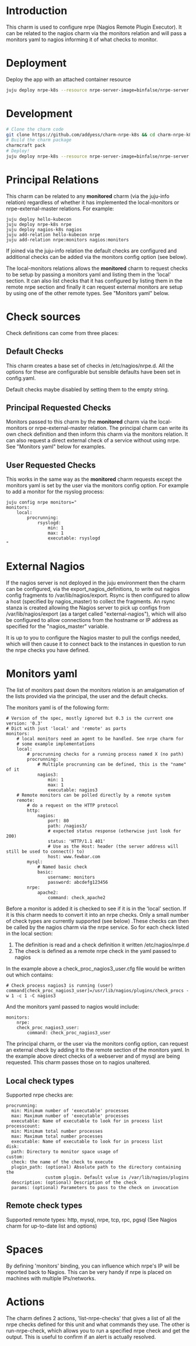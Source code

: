 Introduction
============

This charm is used to configure nrpe (Nagios Remote Plugin Executor). 
It can be related to the nagios charm via the monitors relation and
will pass a monitors yaml to nagios informing it of what checks to monitor.

Deployment
==========
Deploy the app with an attached container resource
```bash
juju deploy nrpe-k8s --resource nrpe-server-image=binfalse/nrpe-server:full
```

Development
===========
```bash
# Clone the charm code
git clone https://github.com/addyess/charm-nrpe-k8s && cd charm-nrpe-k8s
# Build the charm package
charmcraft pack
# Deploy!
juju deploy nrpe-k8s --resource nrpe-server-image=binfalse/nrpe-server:full
```

Principal Relations
===================

This charm can be related to any **monitored** charm (via the juju-info relation)
regardless of whether it has implemented the local-monitors or
nrpe-external-master relations. For example:

    juju deploy hello-kubecon
    juju deploy nrpe-k8s nrpe
    juju deploy nagios-k8s nagios
    juju add-relation hello-kubecon nrpe
    juju add-relation nrpe:monitors nagios:monitors

If joined via the juju-info relation the default checks are configured and
additional checks can be added via the monitors config option (see below).

The local-monitors relations allows the **monitored** charm to request checks to 
be setup by passing a monitors yaml and listing them in the 'local' section. It 
can also list checks that it has configured by listing them in the remote nrpe
section and finally it can request external monitors are setup by using one of
the other remote types. See "Monitors yaml" below.

Check sources
=============

Check definitions can come from three places:

Default Checks
--------------

This charm creates a base set of checks in /etc/nagios/nrpe.d. 
All the options for these are configurable but sensible defaults have 
been set in config.yaml.

Default checks maybe disabled by setting them to the empty string.

Principal Requested Checks
--------------------------

Monitors passed to this charm by the **monitored** charm via the local-monitors
or nrpe-external-master relation. The principal charm can write its own
check definition <FILL IN DETAILS> and then inform this charm via the
monitors relation. It can also request a direct external check of a service
without using nrpe. See "Monitors yaml" below for examples.

User Requested Checks
---------------------

This works in the same way as the **monitored** charm requests except the 
monitors yaml is set by the user via the monitors config option. For example to 
add a monitor for the rsyslog process:

    juju config nrpe monitors="
    monitors:
        local:
            procrunning:
                rsyslogd:
                    min: 1
                    max: 1
                    executable: rsyslogd
    "


External Nagios 
===============

If the nagios server is not deployed in the juju environment then the charm can
be configured, via the export\_nagios\_definitions, to write out nagios config
fragments to /var/lib/nagios/export. Rsync is then configured to allow a host
(specified by nagios\_master) to collect the fragments. An rsync stanza is created
allowing the Nagios server to pick up configs from /var/lib/nagios/export (as
a target called "external-nagios"), which will also be configured to allow
connections from the hostname or IP address as specified for the
"nagios\_master" variable.

It is up to you to configure the Nagios master to pull the configs needed, which
will then cause it to connect back to the instances in question to run the nrpe
checks you have defined.

Monitors yaml
=============

The list of monitors past down the monitors relation is an amalgamation of the
lists provided via the principal, the user and the default checks.

The monitors yaml is of the following form:

     
    # Version of the spec, mostly ignored but 0.3 is the current one
    version: '0.3'
    # Dict with just 'local' and 'remote' as parts
    monitors:
        # local monitors need an agent to be handled. See nrpe charm for
        # some example implementations
        local:
            # procrunning checks for a running process named X (no path)
            procrunning:
                # Multiple procrunning can be defined, this is the "name" of it
                nagios3:
                    min: 1
                    max: 1
                    executable: nagios3
        # Remote monitors can be polled directly by a remote system
        remote:
            # do a request on the HTTP protocol
            http:
                nagios:
                    port: 80
                    path: /nagios3/
                    # expected status response (otherwise just look for 200)
                    status: 'HTTP/1.1 401'
                    # Use as the Host: header (the server address will still be used to connect() to)
                    host: www.fewbar.com
            mysql:
                # Named basic check
                basic:
                    username: monitors
                    password: abcdefg123456
            nrpe:
                apache2:
                    command: check_apache2



Before a monitor is added it is checked to see if it is in the 'local' section.
If it is this charm needs to convert it into an nrpe checks. Only a small
number of check types are currently supported (see below) .These checks can
then be called by the nagios charm via the nrpe service. So for each check
listed in the local section:

1.  The definition is read and a check definition it written /etc/nagios/nrpe.d
2.  The check is defined as a remote nrpe check in the yaml passed to nagios

In the example above a check\_proc\_nagios3\_user.cfg file would be written
out which contains:

    # Check process nagios3 is running (user)
    command[check_proc_nagios3_user]=/usr/lib/nagios/plugins/check_procs -w 1 -c 1 -C nagios3

And the monitors yaml passed to nagios would include:

    monitors:
        nrpe:
	    check_proc_nagios3_user:
	        command: check_proc_nagios3_user

The principal charm, or the user via the monitors config option, can request an
external check by adding it to the remote section of the monitors yaml. In the
example above direct checks of a webserver and of mysql are being requested.
This charm passes those on to nagios unaltered.

Local check types
-----------------

Supported nrpe checks are:

    procrunning:
      min: Minimum number of 'executable' processes
      max: Maximum number of 'executable' processes
      executable: Name of executable to look for in process list
    processcount:
      min: Minimum total number processes
      max: Maximum total number processes
      executable: Name of executable to look for in process list
    disk:
      path: Directory to monitor space usage of
    custom:
      check: the name of the check to execute
      plugin_path: (optional) Absolute path to the directory containing the 
                   custom plugin. Default value is /var/lib/nagios/plugins
      description: (optional) Description of the check
      params: (optional) Parameters to pass to the check on invocation

Remote check types
------------------

Supported remote types:
    http, mysql, nrpe, tcp, rpc, pgsql
    (See Nagios charm for up-to-date list and options)

Spaces
======

By defining 'monitors' binding, you can influence which nrpe's IP will be reported
back to Nagios. This can be very handy if nrpe is placed on machines with multiple
IPs/networks.

Actions
=======

The charm defines 2 actions, 'list-nrpe-checks' that gives a list of all the
nrpe checks defined for this unit and what commands they use.  The other is
run-nrpe-check, which allows you to run a specified nrpe check and get the
output.  This is useful to confirm if an alert is actually resolved.
